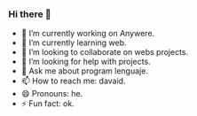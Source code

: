 ### Hi there 👋



- 🔭 I’m currently working on Anywere.
- 🌱 I’m currently learning web.
- 👯 I’m looking to collaborate on webs projects.
- 🤔 I’m looking for help with projects.
- 💬 Ask me about program lenguaje.
- 📫 How to reach me: davaid.
- 😄 Pronouns: he.
- ⚡ Fun fact: ok.